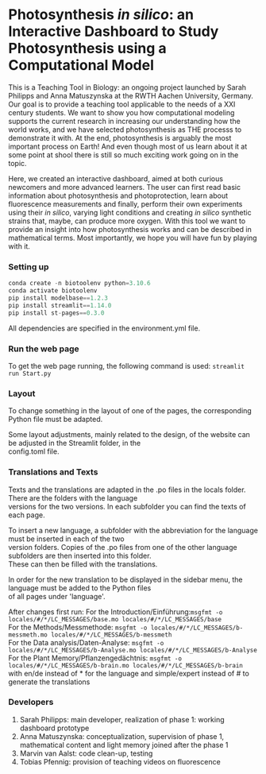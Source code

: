 # Photosynthesis _in silico_: an Interactive Dashboard to Study Photosynthesis using a Computational Model

This is a Teaching Tool in Biology: an ongoing project launched by Sarah Philipps and Anna Matuszynska at the RWTH Aachen University, Germany. Our goal is to provide a teaching tool applicable to the needs of a XXI century students. We want to show you how computational modeling supports the current research in increasing our understanding how the world works, and we have selected photosynthesis as THE processs to demonstrate it with. At the end, photosynthesis is arguably the most important process on Earth! And even though most of us learn about it at some point at shool there is still so much exciting work going on in the topic.

Here, we created an interactive dashboard, aimed at both curious newcomers and more advanced learners. The user can first read basic information about photosynthesis and photoprotection, learn about fluorescence measurements and finally, perform their own experiments using their _in silico_, varying light conditions and creating _in silico_ synthetic strains that, maybe, can produce more oxygen.
With this tool we want to provide an insight into how photosynthesis works and can be described in mathematical terms. Most importantly, we hope you will have fun by playing with it.

### Setting up

```python
conda create -n biotoolenv python=3.10.6
conda activate biotoolenv
pip install modelbase==1.2.3
pip install streamlit==1.14.0
pip install st-pages==0.3.0
```

All dependencies are specified in the environment.yml file.

### Run the web page

To get the web page running, the following command is used: `streamlit run Start.py`

### Layout

To change something in the layout of one of the pages, the corresponding Python file must be adapted.

Some layout adjustments, mainly related to the design, of the website can be adjusted in the Streamlit folder, in the \
config.toml file.

### Translations and Texts

Texts and the translations are adapted in the .po files in the locals folder. There are the folders with the language \
versions for the two versions. In each subfolder you can find the texts of each page.

To insert a new language, a subfolder with the abbreviation for the language must be inserted in each of the two \
version folders. Copies of the .po files from one of the other language subfolders are then inserted into this folder. \
These can then be filled with the translations.

In order for the new translation to be displayed in the sidebar menu, the language must be added to the Python files \
of all pages under 'language'.

After changes first run:
For the Introduction/Einführung:`msgfmt -o locales/#/*/LC_MESSAGES/base.mo locales/#/*/LC_MESSAGES/base` \
 For the Methods/Messmethode: `msgfmt -o locales/#/*/LC_MESSAGES/b-messmeth.mo locales/#/*/LC_MESSAGES/b-messmeth`\
 For the Data analysis/Daten-Analyse: `msgfmt -o locales/#/*/LC_MESSAGES/b-Analyse.mo locales/#/*/LC_MESSAGES/b-Analyse`\
 For the Plant Memory/Pflanzengedächtnis: `msgfmt -o locales/#/*/LC_MESSAGES/b-brain.mo locales/#/*/LC_MESSAGES/b-brain`\
 with en/de instead of \* for the language and simple/expert instead of # to generate the translations

### Developers

1. Sarah Philipps: main developer, realization of phase 1: working dashboard prototype
2. Anna Matuszynska: conceptualization, supervision of phase 1, mathematical content and light memory
   joined after the phase 1
3. Marvin van Aalst: code clean-up, testing
4. Tobias Pfennig: provision of teaching videos on fluorescence
